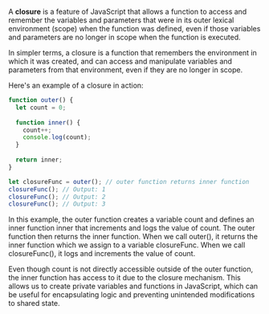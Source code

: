 A **closure** is a feature of JavaScript that allows a function to access and remember the variables and parameters that were in its outer lexical environment (scope) when the function was defined, even if those variables and parameters are no longer in scope when the function is executed.

In simpler terms, a closure is a function that remembers the environment in which it was created, and can access and manipulate variables and parameters from that environment, even if they are no longer in scope.

Here's an example of a closure in action:
```javascript
function outer() {
  let count = 0;
  
  function inner() {
    count++;
    console.log(count);
  }
  
  return inner;
}

let closureFunc = outer(); // outer function returns inner function
closureFunc(); // Output: 1
closureFunc(); // Output: 2
closureFunc(); // Output: 3
```

In this example, the outer function creates a variable count and defines an inner function inner that increments and logs the value of count.
The outer function then returns the inner function. When we call outer(), it returns the inner function which we assign to a variable closureFunc.
When we call closureFunc(), it logs and increments the value of count.

Even though count is not directly accessible outside of the outer function, the inner function has access to it due to the closure mechanism.
This allows us to create private variables and functions in JavaScript, which can be useful for encapsulating logic and preventing unintended modifications to shared state.
